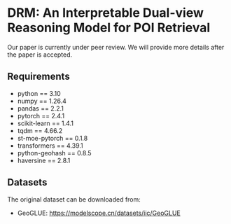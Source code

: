 # DRM: An Interpretable Dual-view Reasoning Model for POI Retrieval

Our paper is currently under peer review. We will provide more details after the paper is accepted.

## Requirements
* python == 3.10
* numpy == 1.26.4
* pandas == 2.2.1
* pytorch == 2.4.1
* scikit-learn == 1.4.1
* tqdm == 4.66.2
* st-moe-pytorch == 0.1.8
* transformers == 4.39.1
* python-geohash == 0.8.5
* haversine == 2.8.1


## Datasets
The original dataset can be downloaded from:
* GeoGLUE: https://modelscope.cn/datasets/iic/GeoGLUE
